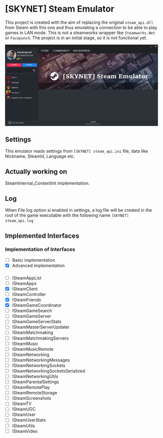  # [SKYNET] Steam Emulator
This project is created with the aim of replacing the original `steam_api.dll` from Steam with this one and thus emulating a connection to be able to play games in LAN mode.
This is not a steamworks wrapper like `Steamworks.Net` or `Facepunch`.
The project is in an initial stage, so it is not functional yet.

![Screenshot](Capture.png)

## Settings
This emulator reads settings from `[SKYNET] steam_api.ini` file, data like Nickname, SteamId, Language etc.

## Actually working on
SteamInternal_ContextInit implementation.

## Log
When File log option si enabled in settings, a log file will be created in the root of the game executable with the following name `[SKYNET] steam_api.log`

## Implemented Interfaces
### Implementation of Interfaces
- [ ] Basic implementation
- [x] Advanced implementation
###
- [ ] ISteamAppList		
- [ ] ISteamApps
- [x] ISteamClient		
- [ ] ISteamController
- [x] ISteamFriends		
- [x] ISteamGameCoordinator
- [ ] ISteamGameSearch		
- [ ] ISteamGameServer
- [ ] ISteamGameServerStats	
- [ ] ISteamMasterServerUpdater
- [ ] ISteamMatchmaking		
- [ ] ISteamMatchmakingServers
- [ ] ISteamMusic		
- [ ] ISteamMusicRemote
- [ ] ISteamNetworking		
- [ ] ISteamNetworkingMessages
- [ ] ISteamNetworkingSockets	
- [ ] ISteamNetworkingSocketsSerialized
- [ ] ISteamNetworkingUtils	
- [ ] ISteamParentalSettings
- [ ] ISteamRemotePlay		
- [ ] ISteamRemoteStorage
- [ ] ISteamScreenshots		
- [ ] ISteamTV
- [ ] ISteamUGC			
- [ ] ISteamUser
- [ ] ISteamUserStats		
- [ ] ISteamUtils
- [ ] ISteamVideo			
